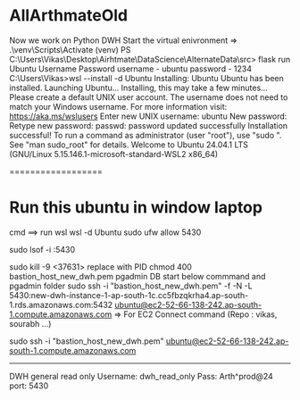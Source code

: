 # AllArthmateOld

Now we work on Python DWH 
Start the virtual enivronment => .\venv\Scripts\Activate
(venv) PS C:\Users\Vikas\Desktop\Airhtmate\DataScience\AlternateData\src> flask run
Ubuntu Username Password
username - ubuntu 
password - 1234
C:\Users\Vikas>wsl --install -d Ubuntu
Installing: Ubuntu
Ubuntu has been installed.
Launching Ubuntu...
Installing, this may take a few minutes...
Please create a default UNIX user account. The username does not need to match your Windows username.
For more information visit: https://aka.ms/wslusers
Enter new UNIX username: ubuntu
New password:
Retype new password:
passwd: password updated successfully
Installation successful!
To run a command as administrator (user "root"), use "sudo <command>".
See "man sudo_root" for details.
Welcome to Ubuntu 24.04.1 LTS (GNU/Linux 5.15.146.1-microsoft-standard-WSL2 x86_64)




==================
# Run this ubuntu in window laptop
cmd  ==> run wsl 
wsl -d Ubuntu
sudo ufw allow 5430

sudo lsof -i :5430

sudo kill -9 <37631> replace with PID
chmod 400 bastion_host_new_dwh.pem
pgadmin DB start below commmand and pgadmin folder 
sudo ssh -i "bastion_host_new_dwh.pem" -f -N -L 5430:new-dwh-instance-1-ap-south-1c.cc5fbzqkrha4.ap-south-1.rds.amazonaws.com:5432 ubuntu@ec2-52-66-138-242.ap-south-1.compute.amazonaws.com
=>
For EC2 Connect command (Repo : vikas, sourabh ...)

sudo ssh -i "bastion_host_new_dwh.pem" ubuntu@ec2-52-66-138-242.ap-south-1.compute.amazonaws.com
***********************************************************************
DWH general read only
Username: dwh_read_only
Pass: Arth^prod@24
port: 5430





